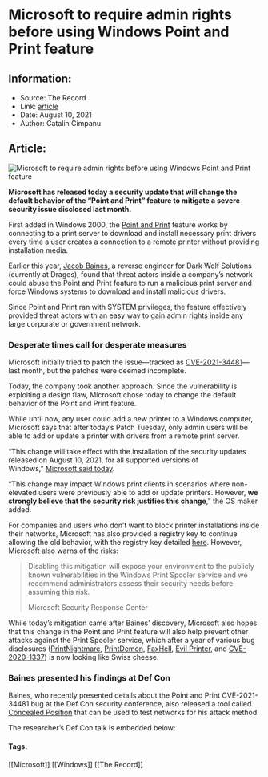 # Microsoft to require admin rights before using Windows Point and Print feature
### 

## Information:
+ Source: The Record
+ Link: [article](https://therecord.media/microsoft-to-require-admin-rights-before-using-windows-point-and-print-feature/)
+ Date: August 10, 2021
+ Author: Catalin Cimpanu


## Article:
![Microsoft to require admin rights before using Windows Point and Print feature](https://therecord.media/wp-content/uploads/2021/08/Microsoft-Windows-Update.jpg)

**Microsoft has released today a security update that will change the default behavior of the “Point and Print” feature to mitigate a severe security issue disclosed last month.**


First added in Windows 2000, the [Point and Print](https://docs.microsoft.com/en-us/windows-hardware/drivers/print/introduction-to-point-and-print) feature works by connecting to a print server to download and install necessary print drivers every time a user creates a connection to a remote printer without providing installation media.


Earlier this year, [Jacob Baines](https://twitter.com/Junior_Baines/), a reverse engineer for Dark Wolf Solutions (currently at Dragos), found that threat actors inside a company’s network could abuse the Point and Print feature to run a malicious print server and force Windows systems to download and install malicious drivers.


Since Point and Print ran with SYSTEM privileges, the feature effectively provided threat actors with an easy way to gain admin rights inside any large corporate or government network.


### Desperate times call for desperate measures


Microsoft initially tried to patch the issue—tracked as [CVE-2021-34481](https://msrc.microsoft.com/update-guide/en-US/vulnerability/CVE-2021-34481)—last month, but the patches were deemed incomplete.


Today, the company took another approach. Since the vulnerability is exploiting a design flaw, Microsoft chose today to change the default behavior of the Point and Print feature.


While until now, any user could add a new printer to a Windows computer, Microsoft says that after today’s Patch Tuesday, only admin users will be able to add or update a printer with drivers from a remote print server.


“This change will take effect with the installation of the security updates released on August 10, 2021, for all supported versions of Windows,” [Microsoft said today](https://msrc-blog.microsoft.com/2021/08/10/point-and-print-default-behavior-change/).


“This change may impact Windows print clients in scenarios where non-elevated users were previously able to add or update printers. However, **we strongly believe that the security risk justifies this change**,” the OS maker added.


For companies and users who don’t want to block printer installations inside their networks, Microsoft has also provided a registry key to continue allowing the old behavior, with the registry key detailed [here](https://support.microsoft.com/en-us/topic/873642bf-2634-49c5-a23b-6d8e9a302872). However, Microsoft also warns of the risks:



> Disabling this mitigation will expose your environment to the publicly known vulnerabilities in the Windows Print Spooler service and we recommend administrators assess their security needs before assuming this risk.
> 
> Microsoft Security Response Center


While today’s mitigation came after Baines’ discovery, Microsoft also hopes that this change in the Point and Print feature will also help prevent other attacks against the Print Spooler service, which after a year of various bug disclosures ([PrintNightmare](https://therecord.media/poc-released-for-dangerous-windows-printnightmare-bug/), [PrintDemon](https://windows-internals.com/printdemon-cve-2020-1048/), [FaxHell](https://windows-internals.com/faxing-your-way-to-system/), [Evil Printer](https://media.defcon.org/DEF%20CON%2028/DEF%20CON%20Safe%20Mode%20presentations/DEF%20CON%20Safe%20Mode%20-%20Zhipeng-Huo%20and%20Chuanda-Ding%20-%20Evil%20Printer%20How%20to%20Hack%20Windows%20Machines%20with%20Printing%20Protocol.pdf), and [CVE-2020-1337](https://voidsec.com/cve-2020-1337-printdemon-is-dead-long-live-printdemon/)) is now looking like Swiss cheese.


### Baines presented his findings at Def Con


Baines, who recently presented details about the Point and Print CVE-2021-34481 bug at the Def Con security conference, also released a tool called [Concealed Position](https://github.com/jacob-baines/concealed_position/) that can be used to test networks for his attack method.


The researcher’s Def Con talk is embedded below:








#### Tags:
[[Microsoft]] [[Windows]] [[The Record]]
